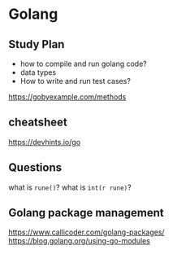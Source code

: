 # Golang

## Study Plan
- how to compile and run golang code?
- data types
- How to write and run test cases?

https://gobyexample.com/methods

## cheatsheet
https://devhints.io/go


## Questions
what is `rune()`?
what is `int(r rune)`?

## Golang package management
https://www.callicoder.com/golang-packages/
https://blog.golang.org/using-go-modules
